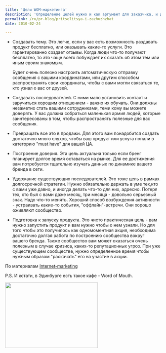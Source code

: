 ```yaml
---
title: 'Цели WOM-маркетинга'
description: 'Определение целей нужно и как аргумент для заказчика, и для дисциплинирования собственной деятельности, что очень важно при любой работе в социальных сетях. Подобный свод целей можно модифицировать, можно сокращать, но необходимо постоянно иметь перед глазами, чтобы эффективно использовать свое рабочее время.'
permalink: /ru/pr-blog/pritselitsya-i-zazhuzhzhat
date: 2010-02-24

---
```


<ul><li>Создавать тему. Это легче, если у вас есть возможность раздавать продукт бесплатно, или оказывать какие-то услуги. Это гарантированно создает отзывы. Когда люди что-то получают бесплатно, то это чаще всего побуждает их сказать об этом тем или иным своим знакомым.

Будет очень полезно настроить автоматическую отправку сообщения с вашими координатами, или другим способом распространять свои координаты, чтобы с вами могли связаться те, кто узнал о вас от друзей.  </li><li> Создавать последователей. С ними мало установить контакт и заручиться хорошим отношением - важно их обучать. Они должны незаметно стать вашими сотрудниками, теми кому вы можете доверять. У вас должна собраться маленькая армия людей, которые заинтересованы в том, чтобы распространять полезные для вас сообщения. </li><li>

Превращать все это в продажи. Для этого вам понадобится создать достаточно много слухов, чтобы ваш продукт или услуга попали в категорию "must have" для вашей ЦА. </li><li>

Построение доверия. Эта цель актуальна только если бренг планирует долгое время оставаться на рынке. Для ее достижения вам потребуется тщательно изучать данные по динамике вашего бренда в сети. </li><li>

Удержание существующих последователей. Это тоже цель в рамках долгосрочной стратегии. Нужно обязательно держать в уме тех,кто с вами уже давно, и иногда делать что-то для них, адресно. Потеря тех, кто был с вами даже месяц, три месяца - довольно серьезный знак. Надо что-то менять.  Хороший способ возбуждения активности - устраивать какие-то события, "оффлайн"-встречи. Они хорошо оживляют сообщество. </li><li>

Подготовка к запуску продукта. Это чисто практическая цель - вам нужно запустить продукт и вам нужно чтобы о нем узнали. Но для того чтобы это получилось как одномоментная акция, необходима достаточно долгая работа по построению сообщества вокруг вашего бренда. Также сообщество вам может оказаться очень полезным в случае кризиса, каких-то репутационных угроз.  При уже существующем сообществе, нужно определенное время чтобы нужным образом "раскачать" его на участие в акции. </li></ul>

По материалам <a href='http://www.internet-marketing.global-article.ws/mouth-marketing-methods.html'>Internet-marketing</a>

P.S. И кстати, в Эдинбурге есть  такое кафе -  Word of Mouth.

<a href='http://www.edinburghspotlight.com/2010/02/review-word-of-mouth-cafe-albert-place/'><img src="{{ site.assets }}/upload/Various-2-021-300x212.jpg" alt="" class="post__img" width="300" height="212"></a>

